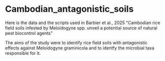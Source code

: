 # Cambodian_antagonistic_soils
Here is the data and the scripts used in Barbier et al., 2025 "Cambodian rice field soils infested by </i>Meloidogyne</i> spp. unveil a potential source of natural pest biocontrol agents"

The aims of the study were to identify rice field soils with antagonistic effects against </i>Meloidogyne graminicola</i> and to identfy the microbial taxa responsible for it. 
